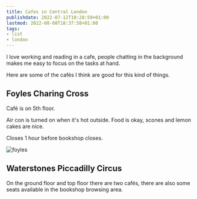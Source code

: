 ```yaml
---
title: Cafes in Central London
publishdate: 2022-07-12T10:28:59+01:00
lastmod: 2022-08-08T18:37:58+01:00
tags: 
- list
- london
---
```










I love working and reading in a cafe, people chatting in the background makes me easy to focus on the tasks at hand.

Here are some of the cafés I think are good for this kind of things.



## Foyles Charing Cross



Café is on 5th floor.



Air con is turned on when it's hot outside. Food is okay, scones and lemon cakes are nice.



Closes 1 hour before bookshop closes.



![foyles](https://leafi.co.uk/sites/default/files/styles/slideshowbreakpoints_theme_fusion_starter_wide_1x/public/Foyles_picture_web.jpg?itok=r5ptyv7E)



## Waterstones Piccadilly Circus



On the ground floor and top floor there are two cafés, there are also some seats available in the bookshop browsing area. 





